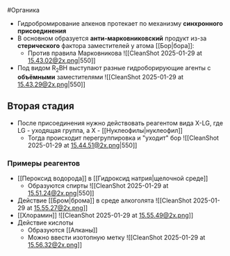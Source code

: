 #Органика 
- Гидробромирование алкенов протекает по механизму **синхронного присоединения**
- В основном образуется **анти-марковниковский** продукт из-за **стерического** фактора заместителей у атома [[Бор|бора]]:
	- Против правила Марковникова 
![[CleanShot 2025-01-29 at 15.43.02@2x.png|550]]
- Под видом R<sub>2</sub>BH выступают разные гидроборирующие агенты с **объёмными** заместителями
![[CleanShot 2025-01-29 at 15.43.29@2x.png|550]]
## Вторая стадия
- После присоединения нужно действовать реагентом вида X-LG, где LG - уходящая группа, а X - [[Нуклеофилы|нуклеофил]]
	- Тогда происходит перегруппировка и "уходит" бор
![[CleanShot 2025-01-29 at 15.44.51@2x.png|550]]
### Примеры реагентов 
- [[Пероксид водорода]] в [[Гидроксид натрия|щелочной среде]]
	- Образуются спирты 
![[CleanShot 2025-01-29 at 15.51.24@2x.png|550]]
- Действие [[Бром|брома]] в среде алкоголята
![[CleanShot 2025-01-29 at 15.55.27@2x.png]]
- [[Хлорамин]]
![[CleanShot 2025-01-29 at 15.55.49@2x.png]]
- Действие кислоты
	- Образуются [[Алканы]]
	- Можно ввести изотопную метку
![[CleanShot 2025-01-29 at 15.56.32@2x.png]]